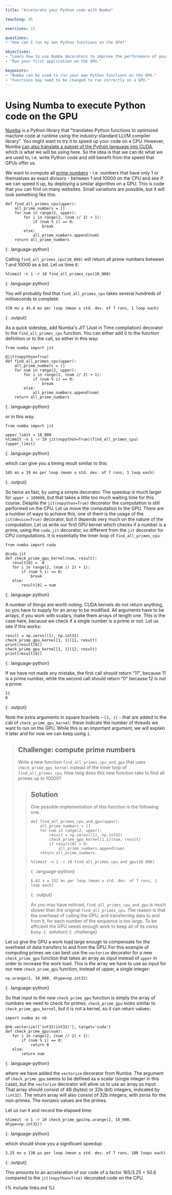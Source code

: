 ```yaml
---
title: "Accelerate your Python code with Numba"

teaching: 45

exercises: 15

questions:
- "How can I run my own Python functions on the GPU?"

objectives:
- "Learn how to use Numba decorators to improve the performance of your Python code."
- "Run your first application on the GPU."

keypoints:
- "Numba can be used to run your own Python functions on the GPU."
- "Functions may need to be changed to run correctly on a GPU."
---
```


# Using Numba to execute Python code on the GPU

[Numba](http://numba.pydata.org/) is a Python library that "translates Python functions to optimized machine code at runtime using the industry-standard LLVM compiler library". You might want to try it to speed up your code on a CPU. However, Numba [can also translate a subset of the Python language into CUDA](https://numba.pydata.org/numba-doc/latest/cuda/overview.html), which is what we will be using here. So the idea is that we can do what we are used to, i.e. write Python code and still benefit from the speed that GPUs offer us.

We want to compute all [prime numbers](https://en.wikipedia.org/wiki/Prime_number) - i.e. numbers that have only 1 or themselves as exact divisors - between 1 and 10000 on the CPU and see if we can speed it up, by deploying a similar algorithm on a GPU. 
This is code that you can find on many websites. Small variations are possible, but it will look something like this:

~~~
def find_all_primes_cpu(upper):
    all_prime_numbers = []
    for num in range(2, upper):
        for i in range(2, (num // 2) + 1):
            if (num % i) == 0:
                break
        else:
            all_prime_numbers.append(num)
    return all_prime_numbers
~~~
{: .language-python}

Calling `find_all_primes_cpu(10_000)` will return all prime numbers between 1 and 10000 as a list. Let us time it:

~~~
%timeit -n 1 -r 10 find_all_primes_cpu(10_000)
~~~
{: .language-python}

You will probably find that `find_all_primes_cpu` takes several hundreds of milliseconds to complete:

~~~
378 ms ± 45.6 ms per loop (mean ± std. dev. of 7 runs, 1 loop each)
~~~
{: .output}

As a quick sidestep, add Numba's JIT (Just in Time compilation) decorator to the `find_all_primes_cpu` function. You can either add it to the function definition or to the call, so either in this way:

~~~
from numba import jit

@jit(nopython=True)
def find_all_primes_cpu(upper):
    all_prime_numbers = []
    for num in range(2, upper):
        for i in range(2, (num // 2) + 1):
            if (num % i) == 0:
                break
        else:
            all_prime_numbers.append(num)
    return all_prime_numbers
~~~
{: .language-python}

or in this way:

~~~
from numba import jit

upper_limit = 10_000
%timeit -n 1 -r 10 jit(nopython=True)(find_all_primes_cpu)(upper_limit)
~~~
{: .language-python}

which can give you a timing result similar to this:

~~~
165 ms ± 19 ms per loop (mean ± std. dev. of 7 runs, 1 loop each)
~~~
{: .output}

So twice as fast, by using a simple decorator. The speedup is much larger for `upper = 100000`, but that takes a little too much waiting time for this course.
Despite the `jit(nopython=True)` decorator the computation is still performed on the CPU.
Let us move the computation to the GPU.
There are a number of ways to achieve this, one of them is the usage of the `jit(device=True)` decorator, but it depends very much on the nature of the computation.
Let us write our first GPU kernel which checks if a number is a prime, using the `cuda.jit` decorator, so different from the `jit` decorator for CPU computations.
It is essentially the inner loop of `find_all_primes_cpu`:

~~~
from numba import cuda

@cuda.jit
def check_prime_gpu_kernel(num, result):
   result[0] =  0
   for i in range(2, (num // 2) + 1):
       if (num % i) == 0:
           break
   else:
       result[0] = num
~~~
{: .language-python}

A number of things are worth noting. CUDA kernels do not return anything, so you have to supply for an array to be modified. All arguments have to be arrays, if you work with scalars, make them arrays of length one. This is the case here, because we check if a single number is a prime or not. Let us see if this works:

~~~
result = np.zeros((1), np.int32)
check_prime_gpu_kernel[1, 1](11, result)
print(result[0])
check_prime_gpu_kernel[1, 1](12, result)
print(result[0])
~~~
{: .language-python}

If we have not made any mistake, the first call should return "11", because 11 is a prime number, while the second call should return "0" because 12 is not a prime:

~~~
11
0
~~~
{: .output}

Note the extra arguments in square brackets - `[1, 1]` - that are added to the call of `check_prime_gpu_kernel`: these indicate the number of threads we want to run on the GPU.
While this is an important argument, we will explain it later and for now we can keep using `1`.

> ## Challenge: compute prime numbers
>
> Write a new function `find_all_primes_cpu_and_gpu` that uses `check_prime_gpu_kernel` instead of the inner loop of `find_all_primes_cpu`.
> How long does this new function take to find all primes up to 10000?
>
> > ## Solution
> >
> > One possible implementation of this function is the following one.
> >
> > ~~~
> > def find_all_primes_cpu_and_gpu(upper):
> >     all_prime_numbers = []
> >     for num in range(2, upper):
> >         result = np.zeros((1), np.int32)
> >         check_prime_gpu_kernel[1,1](num, result)
> >         if result[0] > 0:
> >             all_prime_numbers.append(num)
> >     return all_prime_numbers
> >    
> > %timeit -n 1 -r 10 find_all_primes_cpu_and_gpu(10_000)
> > ~~~
> > {: .language-python}
> > ~~~
> > 6.62 s ± 152 ms per loop (mean ± std. dev. of 7 runs, 1 loop each)
> > ~~~
> > {: .output}
> >
> > As you may have noticed, `find_all_primes_cpu_and_gpu` is much slower than the original `find_all_primes_cpu`.
> > The reason is that the overhead of calling the GPU, and transferring data to and from it, for each number of the sequence is too large.
> > To be efficient the GPU needs enough work to keep all of its cores busy.
> {: .solution}
{: .challenge}


Let us give the GPU a work load large enough to compensate for the overhead of data transfers to and from the GPU. For this example of computing primes we can best use the `vectorize` decorator for a new `check_prime_gpu` function that takes an array as input instead of `upper` in order to increase the work load. This is the array we have to use as input for our new `check_prime_gpu` function, instead of upper, a single integer:

~~~
np.arange(2, 10_000, dtype=np.int32)
~~~
{: .language-python}

So that input to the new `check_prime_gpu` function is simply the array of numbers we need to check for primes. `check_prime_gpu` looks similar to `check_prime_gpu_kernel`, but it is not a kernel, so it can return values:

~~~
import numba as nb

@nb.vectorize(['int32(int32)'], target='cuda')
def check_prime_gpu(num):
   for i in range(2, (num // 2) + 1):
       if (num % i) == 0:
           return 0
   else:
       return num
~~~
{: .language-python}

where we have added the `vectorize` decorator from Numba. The argument of `check_prime_gpu` seems to be defined as a scalar (single integer in this case), but the `vectorize` decorator will allow us to use an array as input. That array should consist of 4B (bytes) or 32b (bit) integers, indicated by `(int32)`. The return array will also consist of 32b integers, with zeros for the non-primes. The nonzero values are the primes. 

Let us run it and record the elapsed time:

~~~
%timeit -n 1 -r 10 check_prime_gpu(np.arange(2, 10_000, dtype=np.int32))
~~~
{: .language-python}

which should show you a significant speedup:

~~~
3.25 ms ± 138 µs per loop (mean ± std. dev. of 7 runs, 100 loops each)
~~~
{: .output}

This amounts to an acceleration of our code of a factor 165/3.25 = 50.8 compared to the `jit(nopython=True)` decorated code on the CPU.

{% include links.md %}
